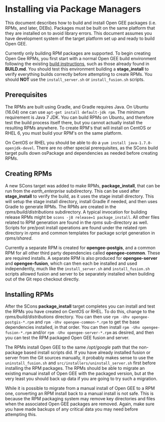 # Installing via Package Managers
This document describes how to build and install Open GEE packages (i.e. RPMs,
and later, DEBs).  Packages must be built on the same platform that they are
installed on to avoid library errors.  This document assumes you have
development system of the target platform set up and ready to build Open GEE.

Currently only building RPM packages are supported.  To begin creating Open Gee
RPMs, you first start with a normal Open GEE build environment following the
existing [build instructions](https://github.com/google/earthenterprise/wiki/Build-Instructions), such as those already found in **BUILD.md**.  You should 
test this environment building a **stage_install** to verify everything builds
correctly before attempting to create RPMs.  You should **NOT** use the
```install_server.sh``` or ```install_fusion.sh``` scripts.

## Prerequisites
The RPMs are built using Gradle, and Gradle requires Java.  On Ubuntu (16.04)
one can use ```apt-get install default-jdk rpm```.  The minimum requirement is
Java 7 JDK.  You can build RPMs on Ubuntu, and therefore test the build process
itself there, but you cannot actually install the resulting RPMs anywhere.  To
create RPM's that will install on CentOS or RHEL 6, you must build your RPM's
on the same platform.

On CentOS or RHEL you should be able to do a ```yum install
java-1.7.0-openjdk-devel```.  There are no other special prerequisites, as the
SCons build target pulls down osPackage and dependencies as needed before
creating RPMs.


## Creating RPMs
A new SCons target was added to make RPMs, **package_install**, that can be run
from the *earth_enterprise* subdirectory.  This can be used after
**stage_install** to verify the build, as it uses the stage install directory.
This will setup the stage install directory, install Gradle if needed, and then
uses Gradle to generate RPMs.  The RPMs are created in the
*rpms/build/distributions* subdirectory.  A typical invocation for building
release RPMs might be ```scons -j8 release=1 package_install```.  All other
files related to RPM generation are found in the *rpms* sub-directory as well.
Scripts for pre/post install operations are found under the related rpm
directory in *rpms* and common templates for package script generation in
*rpms/shared*.

Currently a separate RPM is created for **opengee-postgis**, and a common RPM
for all other third party dependencies called **opengee-common**.  These are
required installs.  A separate RPM is also produced for **opengee-server** and
**opengee-fusion**, which can then each be installed and used independently,
much like the ```install_server.sh``` and ```install_fusion.sh``` scripts
allowed fusion and server to be separately installed when building out of the
Git repo checkout directly.

## Installing RPMs
After the SCons **package_install** target completes you can install and
test the RPMs you have created on CentOS or RHEL.  To do this, change to the
*rpms/build/distributions* directory.  You can then use ```rpm -Uhv
opengee-postgis-*.rpm``` and ```rpm -Uhv opengee-common-*.rpm``` to get the
base dependencies installed, in that order.  You can then install ```rpm -Uhv
opengee-fusion-*.rpm``` and/or ```rpm -Uhv opengee-server-*.rpm``` as desired,
and then you can test the RPM packaged Open GEE fusion and server.

The RPMs install Open GEE to the same */opt/google* path that the non-package
based install scripts did.  If you have already installed fusion or server from
the Git sources manually, it probably makes sense to use the 
```uninstall_fusion.sh``` and ```src/installers/uninstall_server.sh``` first 
before installing the RPM packages.  The RPMs should be able to migrate an
existing manual install of Open GEE with the packaged version, but at the very
least you should back up data if you are going to try such a migration.

While it is possible to migrate from a manual install of Open GEE to a RPM one,
converting an RPM install back to a manual install is not safe.  This is
because the RPM packaging system may remove key directories and files when the
associated Open GEE packages are removed.  Again, make sure you have made
backups of any critical data you may need before attempting this.

